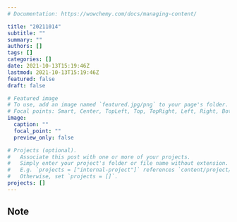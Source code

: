 ```yaml
---
# Documentation: https://wowchemy.com/docs/managing-content/

title: "20211014"
subtitle: ""
summary: ""
authors: []
tags: []
categories: []
date: 2021-10-13T15:19:46Z
lastmod: 2021-10-13T15:19:46Z
featured: false
draft: false

# Featured image
# To use, add an image named `featured.jpg/png` to your page's folder.
# Focal points: Smart, Center, TopLeft, Top, TopRight, Left, Right, BottomLeft, Bottom, BottomRight.
image:
  caption: ""
  focal_point: ""
  preview_only: false

# Projects (optional).
#   Associate this post with one or more of your projects.
#   Simply enter your project's folder or file name without extension.
#   E.g. `projects = ["internal-project"]` references `content/project/deep-learning/index.md`.
#   Otherwise, set `projects = []`.
projects: []
---
```


## Note

